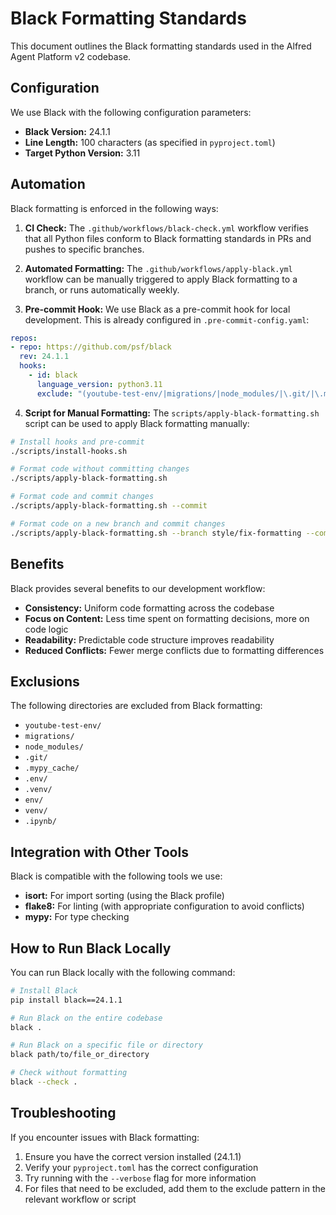 # Black Formatting Standards

This document outlines the Black formatting standards used in the Alfred Agent Platform v2 codebase.

## Configuration

We use Black with the following configuration parameters:

- **Black Version:** 24.1.1
- **Line Length:** 100 characters (as specified in `pyproject.toml`)
- **Target Python Version:** 3.11

## Automation

Black formatting is enforced in the following ways:

1. **CI Check:** The `.github/workflows/black-check.yml` workflow verifies that all Python files conform to Black formatting standards in PRs and pushes to specific branches.

2. **Automated Formatting:** The `.github/workflows/apply-black.yml` workflow can be manually triggered to apply Black formatting to a branch, or runs automatically weekly.

3. **Pre-commit Hook:** We use Black as a pre-commit hook for local development. This is already configured in `.pre-commit-config.yaml`:

```yaml
repos:
- repo: https://github.com/psf/black
  rev: 24.1.1
  hooks:
    - id: black
      language_version: python3.11
      exclude: "(youtube-test-env/|migrations/|node_modules/|\.git/|\.mypy_cache/|\.env/|\.venv/|env/|venv/|\.ipynb/)"
```

4. **Script for Manual Formatting:** The `scripts/apply-black-formatting.sh` script can be used to apply Black formatting manually:

```bash
# Install hooks and pre-commit
./scripts/install-hooks.sh

# Format code without committing changes
./scripts/apply-black-formatting.sh

# Format code and commit changes
./scripts/apply-black-formatting.sh --commit

# Format code on a new branch and commit changes
./scripts/apply-black-formatting.sh --branch style/fix-formatting --commit
```

## Benefits

Black provides several benefits to our development workflow:

- **Consistency:** Uniform code formatting across the codebase
- **Focus on Content:** Less time spent on formatting decisions, more on code logic
- **Readability:** Predictable code structure improves readability
- **Reduced Conflicts:** Fewer merge conflicts due to formatting differences

## Exclusions

The following directories are excluded from Black formatting:

- `youtube-test-env/`
- `migrations/`
- `node_modules/`
- `.git/`
- `.mypy_cache/`
- `.env/`
- `.venv/`
- `env/`
- `venv/`
- `.ipynb/`

## Integration with Other Tools

Black is compatible with the following tools we use:

- **isort:** For import sorting (using the Black profile)
- **flake8:** For linting (with appropriate configuration to avoid conflicts)
- **mypy:** For type checking

## How to Run Black Locally

You can run Black locally with the following command:

```bash
# Install Black
pip install black==24.1.1

# Run Black on the entire codebase
black .

# Run Black on a specific file or directory
black path/to/file_or_directory

# Check without formatting
black --check .
```

## Troubleshooting

If you encounter issues with Black formatting:

1. Ensure you have the correct version installed (24.1.1)
2. Verify your `pyproject.toml` has the correct configuration
3. Try running with the `--verbose` flag for more information
4. For files that need to be excluded, add them to the exclude pattern in the relevant workflow or script
